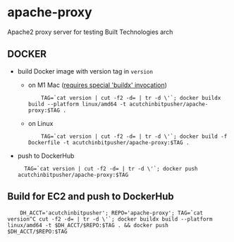 # apache-proxy

Apache2 proxy server for testing Built Technologies arch


##  DOCKER

* build Docker image with version tag in `version`

  * on M1 Mac ([requires special 'buildx' invocation](https://blog.jaimyn.dev/how-to-build-multi-architecture-docker-images-on-an-m1-mac/))

            TAG=`cat version | cut -f2 -d= | tr -d \'`; docker buildx build --platform linux/amd64 -t acutchinbitpusher/apache-proxy:$TAG .

  * on Linux

            TAG=`cat version | cut -f2 -d= | tr -d \'`; docker build -f Dockerfile -t acutchinbitpusher/apache-proxy:$TAG .

* push to DockerHub

        TAG=`cat version | cut -f2 -d= | tr -d \'`; docker push acutchinbitpusher/apache-proxy:$TAG


##  Build for EC2 and push to DockerHub

        DH_ACCT='acutchinbitpusher'; REPO='apache-proxy'; TAG=`cat version^C cut -f2 -d= | tr -d \'`; docker buildx build --platform linux/amd64 -t $DH_ACCT/$REPO:$TAG . && docker push $DH_ACCT/$REPO:$TAG

